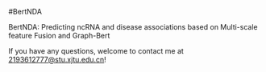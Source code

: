 #BertNDA

BertNDA: Predicting ncRNA and disease associations based on Multi-scale feature Fusion and Graph-Bert

If you have any questions, welcome to contact me at 2193612777@stu.xjtu.edu.cn!
